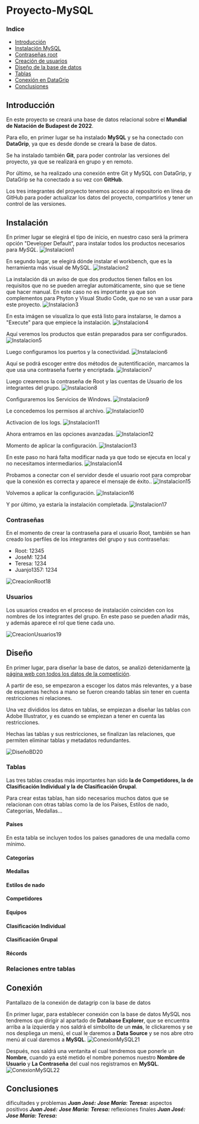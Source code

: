  
# Proyecto-MySQL
### Indice
* [Introducción](#introducción)
* [Instalación MySQL](#instalación)
* [Contraseñas root](#contraseñas)
* [Creación de usuarios](#usuarios)
* [Diseño de la base de datos](#diseño)
* [Tablas](#tablas)
* [Conexión en DataGrip](#conexión)
* [Conclusiones](#conclusiones)
## Introducción
En este proyecto se creará una base de datos relacional sobre el **Mundial de Natación de Budapest de 2022**.

Para ello, en primer lugar se ha instalado **MySQL** y se ha conectado con **DataGrip**, ya que es desde donde se creará la base de datos.

Se ha instalado también **Git**, para poder controlar las versiones del proyecto, ya que se realizará en grupo y en remoto.

Por último, se ha realizado una conexión entre Git y MySQL con DataGrip, y DataGrip se ha conectado a su vez con **GitHub**.

Los tres integrantes del proyecto tenemos acceso al repositorio en línea de GitHub para poder actualizar los datos del proyecto, compartirlos y tener un control de las versiones.
 
## Instalación
En primer lugar se elegirá el tipo de inicio, en nuestro caso será la primera opción "Developer Default", para instalar todos los productos necesarios para *MySQL*.
![Instalacion1][img1]

[img1]: https://github.com/Juanjo1357/Proyecto-mysql/blob/main/ProcesoInstalacion/Instalacion01.png "Instalacion1"
En segundo lugar, se elegirá dónde instalar el workbench, que es la herramienta más visual de MySQL.
![Instalacion2][img2]

[img2]: https://github.com/Juanjo1357/Proyecto-mysql/blob/main/ProcesoInstalacion/Instalacion02.png "Instalacion2"
La instalación dá un aviso de que dos productos tienen fallos en los requisitos que no se pueden arreglar automáticamente, sino que se tiene que hacer manual. En este caso no es importante ya que son complementos para Phyton y Visual Studio Code, que no se van a usar para este proyecto.
![Instalacion3][img3]

[img3]: https://github.com/Juanjo1357/Proyecto-mysql/blob/main/ProcesoInstalacion/Instalacion03.png "Instalacion3"
En esta imágen se visualiza lo que está listo para instalarse, le damos a "Execute" para que empiece la instalación.
![Instalacion4][img4]

[img4]: https://github.com/Juanjo1357/Proyecto-mysql/blob/main/ProcesoInstalacion/Instalacion04.png "Instalacion4"
Aquí veremos los productos que están preparados para ser configurados.
![Instalacion5][img5]

[img5]: https://github.com/Juanjo1357/Proyecto-mysql/blob/main/ProcesoInstalacion/Instalacion05.png "Instalacion5"
Luego configuramos los puertos y la conectividad.
![Instalacion6][img6]

[img6]: https://github.com/Juanjo1357/Proyecto-mysql/blob/main/ProcesoInstalacion/Instalacion06.png "Instalacion6"
Aquí se podrá escoger entre dos métodos de autentificación, marcamos la que usa una contraseña fuerte y encriptada.
![Instalacion7][img7]

[img7]: https://github.com/Juanjo1357/Proyecto-mysql/blob/main/ProcesoInstalacion/Instalacion07.png "Instalacion7"
Luego crearemos la contraseña de Root y las cuentas de Usuario de los integrantes del grupo.
![Instalacion8][img8]

[img8]: https://github.com/Juanjo1357/Proyecto-mysql/blob/main/ProcesoInstalacion/Instalacion08.png "Instalacion8"
Configuraremos los Servicios de Windows.
![Instalacion9][img9]

[img9]: https://github.com/Juanjo1357/Proyecto-mysql/blob/main/ProcesoInstalacion/Instalacion09.png "Instalacion9"
Le concedemos los permisos al archivo.
![Instalacion10][img10]

[img10]: https://github.com/Juanjo1357/Proyecto-mysql/blob/main/ProcesoInstalacion/Instalacion10.png "Instalacion10"
Activacion de los logs.
![Instalacion11][img11]

[img11]: https://github.com/Juanjo1357/Proyecto-mysql/blob/main/ProcesoInstalacion/Instalacion11.png "Instalacion11"
Ahora entramos en las opciones avanzadas.
![Instalacion12][img12]

[img12]: https://github.com/Juanjo1357/Proyecto-mysql/blob/main/ProcesoInstalacion/Instalacion12.png "Instalacion12"
Momento de aplicar la configuración.
![Instalacion13][img13]

[img13]: https://github.com/Juanjo1357/Proyecto-mysql/blob/main/ProcesoInstalacion/Instalacion13.png "Instalacion13"
En este paso no hará falta modificar nada ya que todo se ejecuta en local y no necesitamos intermediarios.
![Instalacion14][img14]

[img14]: https://github.com/Juanjo1357/Proyecto-mysql/blob/main/ProcesoInstalacion/Instalacion14.png "Instalacion14"
Probamos a conectar con el servidor desde el usuario root para comprobar que la conexión es correcta y aparece el mensaje de éxito..
![Instalacion15][img15]

[img15]: https://github.com/Juanjo1357/Proyecto-mysql/blob/main/ProcesoInstalacion/Instalacion15.png "Instalacion15"
Volvemos a aplicar la configuración.
![Instalacion16][img16]

[img16]: https://github.com/Juanjo1357/Proyecto-mysql/blob/main/ProcesoInstalacion/Instalacion16.png "Instalacion16"
Y por último, ya estaría la instalación completada.
![Instalacion17][img17]

[img17]: https://github.com/Juanjo1357/Proyecto-mysql/blob/main/ProcesoInstalacion/Instalacion17.png "Instalacion17"


### Contraseñas
En el momento de crear la contraseña para el usuario Root, también se han creado los perfiles de los integrantes del grupo y sus contraseñas:
- Root:           12345
- JoseM:          1234
- Teresa:         1234
- Juanjo1357:     1234

![CreacionRoot18][img18]

[img18]: https://github.com/Juanjo1357/Proyecto-mysql/blob/main/ProcesoInstalacion/Contrasenaroot.png "ContraseñaRoot"

### Usuarios
Los usuarios creados en el proceso de instalación coinciden con los nombres de los integrantes del grupo. En este paso se pueden añadir más, y además aparece el rol que tiene cada uno.

![CreacionUsuarios19][img19]

[img19]: https://github.com/Juanjo1357/Proyecto-mysql/blob/main/ProcesoInstalacion/Usuarios.png "Creacion Usuarios"

## Diseño
En primer lugar, para diseñar la base de datos, se analizó detenidamente [la página web con todos los datos de la competición](https://en.wikipedia.org/wiki/2022_World_Aquatics_Championships).

A partir de eso, se empezaron a escoger los datos más relevantes, y a base de esquemas hechos a mano se fueron creando tablas sin tener en cuenta restricciones ni relaciones.

Una vez divididos los datos en tablas, se empiezan a diseñar las tablas con Adobe Illustrator, y es cuando se empiezan a tener en cuenta las restricciones.

Hechas las tablas y sus restricciones, se finalizan las relaciones, que permiten eliminar tablas y metadatos redundantes.

![DiseñoBD20][img20]

[img20]: https://github.com/Juanjo1357/Proyecto-mysql/blob/main/tablasgbd.jpg "DiseñoBD20"

### Tablas
Las tres tablas creadas más importantes han sido **la de Competidores, la de Clasificación Individual y la de Clasificación Grupal**.

Para crear estas tablas, han sido necesarios muchos datos que se relacionan con otras tablas como la de los Países, Estilos de nado, Categorías, Medallas...


#### Países
En esta tabla se incluyen todos los países ganadores de una medalla como mínimo.

#### Categorías
#### Medallas
#### Estilos de nado
#### Competidores
#### Equipos
#### Clasificación Individual
#### Clasificación Grupal
#### Récords

### Relaciones entre tablas

## Conexión
Pantallazo de la conexión de datagrip con la base de datos

En primer lugar, para establecer conexión con la base de datos MySQL nos tendremos que dirigir al apartado de **Database Explorer**, que se encuentra arriba a la izquierda y nos saldrá el simbolito de un **más**, le clickaremos y se nos despliega un menú, el cual le daremos a **Data Source** y se nos abre otro menú al cual daremos a **MySQL**.
![ConexionMySQL21][img21]

[img21]: https://github.com/Juanjo1357/Proyecto-mysql/blob/main/ProcesoInstalacion/ConexionMySQL.png "ConexionMySQL"
Después, nos saldrá una ventanita el cual tendremos que ponerle un **Nombre**, cuando ya esté metido el nombre ponemos nuestro **Nombre de Usuario** y **La Contraseña** del cual nos registramos en **MySQL**.
![ConexionMySQL22][img22]

[img22]: https://github.com/Juanjo1357/Proyecto-mysql/blob/main/ProcesoInstalacion/ConexionMySQL2.png "ConexionMySQL2"

## Conclusiones
dificultades y problemas
***Juan José:***
***Jose María:***
***Teresa:***
aspectos positivos
***Juan José:***
***Jose María:***
***Teresa:***
reflexiones finales
***Juan José:***
***Jose María:***
***Teresa:***


